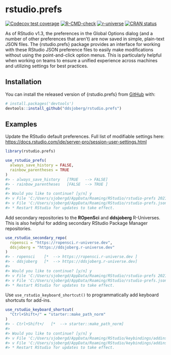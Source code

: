 # rstudio.prefs

<!-- badges: start -->
[![Codecov test coverage](https://codecov.io/gh/ddsjoberg/rstudio.prefs/branch/main/graph/badge.svg)](https://codecov.io/gh/ddsjoberg/rstudio.prefs?branch=main)
[![R-CMD-check](https://github.com/ddsjoberg/rstudio.prefs/workflows/R-CMD-check/badge.svg)](https://github.com/ddsjoberg/rstudio.prefs/actions)
[![r-universe](https://ddsjoberg.r-universe.dev/badges/rstudio.prefs)](https://ddsjoberg.r-universe.dev/ui#builds)
[![CRAN
status](https://www.r-pkg.org/badges/version/rstudio.prefs)](https://CRAN.R-project.org/package=rstudio.prefs)
<!-- badges: end -->

As of RStudio v1.3, the preferences in the Global Options dialog (and a number of other preferences that aren’t) are now saved in simple, plain-text JSON files.
The {rstudio.prefs} package provides an interface for working with these RStudio JSON preference files to easily make modifications without using the point-and-click option menus.
This is particularly helpful when working on teams to ensure a unified experience across machines and utilizing settings for best practices.

## Installation

You can install the released version of {rstudio.prefs} from [GitHub](https://github.com/ddsjoberg/rstudio.prefs) with:

``` r
# install.packages('devtools')
devtools::install_github("ddsjoberg/rstudio.prefs")
```
## Examples

Update the RStudio default preferences.
Full list of modifiable settings here: https://docs.rstudio.com/ide/server-pro/session-user-settings.html

``` r
library(rstudio.prefs)

use_rstudio_prefs(
  always_save_history = FALSE,
  rainbow_parentheses = TRUE
)
#> - always_save_history   [TRUE   --> FALSE]
#> - rainbow_parentheses   [FALSE  --> TRUE ]
#> 
#> Would you like to continue? [y/n] y
#> v File 'C:/Users/sjobergd/AppData/Roaming/RStudio/rstudio-prefs 2021-06-20.json' saved as backup.
#> v File 'C:/Users/sjobergd/AppData/Roaming/RStudio/rstudio-prefs.json' updated.
#> * Restart RStudio for updates to take effect.
```

Add secondary repositories to the **ROpenSci** and **ddsjoberg** R-Universes.
This is also helpful for adding secondary RStudio Package Manager repositories.

``` r
use_rstudio_secondary_repo(
  ropensci = "https://ropensci.r-universe.dev",
  ddsjoberg = "https://ddsjoberg.r-universe.dev"
)
#> - ropensci    [*  --> https://ropensci.r-universe.dev ]
#> - ddsjoberg   [*  --> https://ddsjoberg.r-universe.dev]
#> 
#> Would you like to continue? [y/n] y
#> v File 'C:/Users/sjobergd/AppData/Roaming/RStudio/rstudio-prefs 2021-06-20.json' saved as backup.
#> v File 'C:/Users/sjobergd/AppData/Roaming/RStudio/rstudio-prefs.json' updated.
#> * Restart RStudio for updates to take effect.
```

Use `use_rstudio_keyboard_shortcut()` to programmatically add keyboard shortcuts for add-ins.

```r
use_rstudio_keyboard_shortcut(
  "Ctrl+Shift+/" = "starter::make_path_norm"
)
#> - Ctrl+Shift+/   [*  --> starter::make_path_norm]
#> 
#> Would you like to continue? [y/n] y
#> v File 'C:/Users/sjobergd/AppData/Roaming/RStudio/keybindings/addins 2021-06-20.json' saved as backup.
#> v File 'C:/Users/sjobergd/AppData/Roaming/RStudio/keybindings/addins.json' updated.
#> * Restart RStudio for updates to take effect.
```
